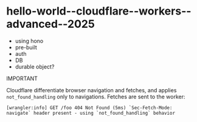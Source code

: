 # hello-world--cloudflare--workers--advanced--2025

- using hono
- pre-built
- auth
- DB
- durable object?
  
IMPORTANT

Cloudflare differentiate browser navigation and fetches, and applies `not_found_handling` only to navigations. Fetches are sent to the worker:
```
[wrangler:info] GET /foo 404 Not Found (5ms) `Sec-Fetch-Mode: navigate` header present - using `not_found_handling` behavior
```
